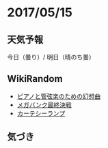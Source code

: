# 2017/05/15

## 天気予報

今日（曇り）/ 明日（晴のち曇）

## WikiRandom

* [ピアノと管弦楽のための幻想曲](https://ja.wikipedia.org/wiki/%E3%83%94%E3%82%A2%E3%83%8E%E3%81%A8%E7%AE%A1%E5%BC%A6%E6%A5%BD%E3%81%AE%E3%81%9F%E3%82%81%E3%81%AE%E5%B9%BB%E6%83%B3%E6%9B%B2)
* [メガバンク最終決戦](https://ja.wikipedia.org/wiki/%E3%83%A1%E3%82%AC%E3%83%90%E3%83%B3%E3%82%AF%E6%9C%80%E7%B5%82%E6%B1%BA%E6%88%A6)
* [カーテシーランプ](https://ja.wikipedia.org/wiki/%E3%82%AB%E3%83%BC%E3%83%86%E3%82%B7%E3%83%BC%E3%83%A9%E3%83%B3%E3%83%97)

## 気づき


